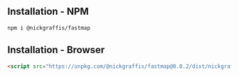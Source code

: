 ## Installation - NPM

```sh
npm i @nickgraffis/fastmap
```

## Installation - Browser

```html
<script src="https://unpkg.com/@nickgraffis/fastmap@0.0.2/dist/nickgraffis-fastmap.min.js"></script>
```